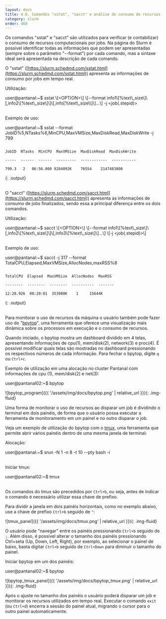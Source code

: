 ```yaml
---
layout: docs
title: 4.6. Comandos "sstat", "sacct" e análise de consumo de recursos
category: slurm
order: 460
---
```


Os comandos "sstat" e "sacct" são utilizados para verificar (e contabilizar) o consumo de recursos computacionais por jobs. Na página do Slurm é possível identificar todas as informações que podem ser apresentadas (sempre sobre o parâmetro "--format") por cada comando, mas a sintaxe ideal será apresentada na descrição de cada comando.

O "sstat" ([https://slurm.schedmd.com/sstat.html](https://slurm.schedmd.com/sstat.html)) apresenta as informações de consumo por jobs em tempo real.

Utilização:
<div class="code">
    user@pantanal:~$ sstat \[&lt;OPTION&gt;\] \[--format info1\[%text\_size\]\[,info2\[%text\_size\]\]\[,info[%text\_size\\]\]...\] -j &lt;job(.stepid)&gt;
</div>

\
Exemplo de uso:

<div class="code">
    user@pantanal:~$ sstat --format JobID%5,NTasks%6,MinCPU,MaxVMSize,MaxDiskRead,MaxDiskWrite -j 799
</div>

~~~

JobID  NTasks  MinCPU  MaxVMSize  MaxDiskRead  MaxDiskWrite

-----  ------  ------  ---------  ------------  -----------

799.3   2   06:56.000 9284092K    76554    2147483800
~~~
{: .output}

\
O "sacct" ([https://slurm.schedmd.com/sacct.html](https://slurm.schedmd.com/sacct.html)) apresenta as informações de consumo de jobs finalizados, sendo essa a principal diferença entre os dois comandos.

Utilização:

<div class="code">
    user@pantanal:~$ sacct \[&lt;OPTION&gt;\] \[--format info1\[%text\_size\]\[,info2\[%text\_size\]\]\[,info3\[%text\_size\]\]...\] \[-j &lt;job(.stepid)&gt;\]
</div>

\
Exemplo de uso:

<div class="code">
    user@pantanal:~$ sacct -j 317 --format TotalCPU,Elapsed,MaxVMSize,AllocNodes,maxRSS%8
</div>

~~~

TotalCPU  Elapsed  MaxVMSize  AllocNodes  MaxRSS

--------  --------  --------  ----------  -------

12:28.926  00:20:01  353980K    1     15644K
~~~
{: .output}

\
Para monitorar o uso de recursos da máquina o usuário também pode fazer uso do "[bpytop](https://github.com/aristocratos/bpytop)", uma ferramenta que oferece uma visualização mais dinâmica sobre os processos em execução e o consumo de recursos.

Quando iniciado, o bpytop mostra um dashboard dividido em 4 telas, apresentando informações de cpu(1), mem/disk(2), network(3) e proc(4). É possível modificar quais telas são mostradas no dashboard pressionando os respectivos números de cada informação. Para fechar o bpytop, digite `q` ou `Ctrl+c`.

Exemplo de utilização em uma alocação no cluster Pantanal com informações de cpu (1), mem/disk(2) e net(3):
<div class="code">
    user@pantanal02:~$ bpytop
</div>

![bpytop_program]({{ '/assets/img/docs/bpytop.png' | relative_url }}){: .img-fluid}
  
Uma forma de monitorar o uso de recursos ao disparar um job é dividindo o terminal em dois painéis, de forma que o usuário possa executar a ferramenta de monitoramento em um painel e no outro disparar o job.

Veja um exemplo de utilização do bpytop com o [tmux](https://github.com/tmux/tmux/wiki), uma ferramenta que permite abrir vários painéis dentro de uma mesma janela de terminal:

Alocação:

<div class="code">
    user@pantanal:~$ srun -N 1 -n 8 -t 10 --pty bash -i
</div>

\
Iniciar tmux:

<div class="code">
    user@pantanal02:~$ tmux
</div>

\
Os comandos do tmux são precedidos por `Ctrl+b`, ou seja, antes de indicar o comando é necessário utilizar essa chave de prefixo.

Para dividir a janela em dois painéis horizontais, como no exemplo abaixo, use a chave de prefixo `Ctrl+b` seguido de `"`:

![tmux_panel]({{ '/assets/img/docs/tmux.png' | relative_url }}){: .img-fluid}
  
O usuário pode "navegar" entre os painéis pressionando `Ctrl+b` seguido de `;`. Além disso, é possível alterar o tamanho dos painéis pressionando Ctrl+seta (Up, Down, Left, Right), por exemplo, ao selecionar o painel de baixo, basta digitar `Ctrl+b` seguido de `Ctrl+Down` para diminuir o tamanho do painel.

Iniciar bpytop em um dos painéis:
<div class="code">
    user@pantanal02:~$ bpytop
</div>


![bpytop_tmux_panel]({{ '/assets/img/docs/bpytop_tmux.png' | relative_url }}){: .img-fluid}
  
Após o ajuste no tamanho dos painéis o usuário poderá disparar um job e monitorar os recursos utilizados em tempo real. Executar o comando `exit` (ou `Ctrl+d`) encerra a sessão do painel atual, migrando o cursor para o outro painel automaticamente.